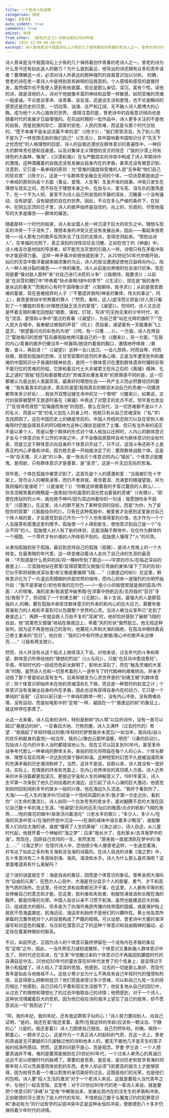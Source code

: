 ```yaml
---
title: 一个老诗人的迷惘
categories: 随笔
tags: [曾卓]
auto_indent: true
comments: true
editor: 皎然
from_other: 《新批判主义》作家出版社2019年版
date: 2023-12-09 08:40:45
excerpt: 诗人曾卓是当今我国诗坛上少有的几个保持着创作青春的老诗人之一。曾老的诗为什么至今还有如此迷人的魅力？为什么直到最近，他写出的诗还拥有众多的青年读者？要理解这一点，必须对诗人所表达的那种强烈的自我意识加以分析。
---
```

诗人曾卓是当今我国诗坛上少有的几个保持着创作青春的老诗人之一。曾老的诗为什么至今还有如此迷人的魅力？为什么直到最近，他写出的诗还拥有众多的青年读者？要理解这一点，必须对诗人所表达的那种强烈的自我意识加以分析。
的确，曾老的诗在老一辈诗人中是特别具有鲜明的自我意的。个人感情和感受的直接抒发，虽然偶尔也不免使人感到有些直露，但总是那么亲切、深沉，富有个性。读他的诗，就是读他的人，诗对于他就像丰富的神经和血管一样敏感，如同受难的灵魂一般虔诚。不论是谈革命、谈青春、谈友谊，还是谈生活和爱情，也不论是瞬间的感受还是历史的沉思，一切动荡、汹涌、庄严和辽阔，无不融人诗人那博大的心胸，成为他个人内心独有的世界。
值得注意的是，曾老诗中的自我意识倾向也是随着时代的发展才日益增强的。在抗战时期的一批作品中，诗人更多关注的不是他的自我，而是民族的存亡、国家的安危、人民的苦难，而这是与那个时代合拍的。“愿不幸者不是永远流着不幸的泪”（《除夕》），“我们常常流泪，为了别人/而不是为了一样贫困无助的我们自己”（《生活》），其中震响着中国知识分子“先天下之忧而忧”的人格理想的回音。诗人的自我还潜伏在群体意识的普遍性中，一种巨大的群体责任感和自豪感，以及对集体主义理想的坚贞的信念（“我的沙漠上将有绿色的大森林，像海”，《沙漠和海》）在与严酷现实的冲突中构成了诗人早期诗作的激情。这种潜藏着的自我还没有发展出自身内在的矛盾，甚至还没有被意识到、注意到，它只是一条单纯的原则：为“受难的国度和受难的人民”去争取“他们自己的狂欢夜”（《除夕》）。这是一个与群体完全融合无间的个体，一切诗意都是由这一个单纯的原则向各个方面（事业、爱情、人生等）生发开来的结果。冲突只发生在理想与现实之间，而不存在于理想本身之中。在血与火、爱与死、泪与仇的激荡底下，在一个不为人知、甚至不为诗人自己所发现的平静的深处，沉睡着一个没有骚动、没有欲望、没有疑惑的自在的世界。因此，不论在多么严峻的条件下，在狱中，在阴云压顶的日子里，诗人的歌声始终是自信的、向上的、乐观的，尽管他描写的大多是痛苦——群体的痛苦。

随着那样一个时代的结束，诗人和全国人民一样沉浸于巨大的欢乐之中。理想与现实的冲突一下子消失了，理想本身的冲突又还没有发展出来，因此——看起来很奇怪——诗人那有力的歌声反而失去了往日的支撑点，变得空洞起来。“愤怒出诗人”，在幸福的光照下，真正深刻的诗性往往会沉睡，正如在但丁的《神曲》中，诗人维吉尔是地狱的导游者，却不能充当天堂的引路人一样。诗情只有在矛盾冲突中才能获得力量。
这样一种矛盾冲突很快就到来了。从20世纪50年代中期开始，灿烂的天空中飘浮着越来越浓重的乌云，诗人的政治遭遇促使他日益转向内心，陷人一种人格分裂的痛苦——个体的痛苦。诗人从前是向黑暗的社会进行抗争，现在则是要“像对敌人那样”来“对自己进行决死的斗争”（《我期待，我要求》）；以前是“在风雪的鞭打中”呼唤着“快点来啊/绿叶的季节”（《生活》），现在是“我的身外是永远的春天”“而我的心有时干涸得像沙漠”（《我期待，我寻求》）；从前是救苦救难的基督，现在是被抛弃的人子（“不要遗弃我呵/神圣的集体，伟大的事业”，同上），甚至是炼狱中煎熬着的罪人（“然而，看啦，这人/虚浮而又骄妄/对人民只看到了一个朦胧的背影/对理想还缺乏坚贞的爱情”，《凝望》）。但同时，诗人又总还是怀着无限的眷恋回想起“唱歌，演戏，打球，写诗”的无拘无束的少年时代，和在“流浪、爱情和斗争中”度过的青春（《凝望》），为自己曾“站在光辉的旗帜下”“在人民大合唱中，我奉献过微弱的声音”（同上）而自豪，渴望着有一天能重新飞上蓝天，“俯望着闪光的彩色的大地”（《呵，有一只鹰……》）。一方面，诗人在用自己“雷驰电闪的思想”狂风暴雨般地拷问着自己的一生（《醒来》），另一方面，“在我的内心/青春的歌声仍像当年一样轰鸣/她烧灼着我的胸口，激情地呼唤我：/勇敢，奋斗，再前进！”（《凝望》）这种一会儿低沉、一会儿昂扬，时而自卑、时而自傲，既感到孤独的恐惧，又甘受寂寞的惩罚的矛盾心理，正是当年遭受批判和磨难的中国知识分子普遍的精神状态，是同一个群体意识在遭到群体遗弃时辗转反侧不能归位的苦难的历程。它掺和着古代士大夫被君王贬斥之后的《离骚》精神、孔孟之道的“慎独”规范和基督教式的“灵魂深处爆发革命”的原罪感不同的是，这一切都被认为是达到人类最崇高、最美好的理想社会——共产主义而必然要经历的磨难：“我有着真实的追求，真实的渴望/我用真实的眼泪沐浴自己的灵魂/一切痛苦都带来多少好处/……我张开双臂迎接生命中的又一个黎明”（《醒来》）。如果说，古代的屈原被楚怀王放逐时虽在《离骚》中表达了对楚王的忠贞不贰，但毕竟也发出了“反信谗而資怒”“后悔遁而有他”的抱怨，那么在现代，当一切苦难都不是以个人的名义、而是以“党”的名义加在人的身上时，他就只有从自己灵魂深处（“私”字）去找原因了。这在中国历史上的确是空前的。中国人传统的忍耐力以及在受到人格侮辱时仍能自得其乐的阿Q精神为这种心理状态提供了土壤，但只有当外来的高压不是以某个人、而是以整个群体的形式对个体人格加以压榨时，人内心的群体意识才会与个体意识处于公开的冲突之中，才不会像屈原那样自命为群体意识的全权代表，而是立足于群体意识向自身的个体意识开战了。只不过，这场斗争还称不上是真正的内心矛盾和冲突，因为胜负是一开始就决定了的：要用群体战胜个体。这是一场“存天理、灭人欲”的斗争，是一场消灭个体意识的内心“镇反”。个体意识是魔鬼，是肉欲，只有群体意识才是基督，是“圣灵”。这是一片无边无际的苦海。

但毕竟，个体在孤独中被意识到了，这首先是个人的感激和爱：“当我被钉在十字架上，受尽众人的嘲笑凌辱，而仍不舍弃我，用含着泪、充满爱的眼凝望我，并为我祝福的/是谁呢？”（《是谁呢？》）“你敢这样握着我的手穿过蔑视的人群么/……你含泪微笑着的眼睛是一座炼狱/你的晶莹的泪光焚冶着我的灵魂”（《有赠》），“即使在炼狱的烈火中，我也绝不呻吟/因为耳边响着你的一句话：我愿随你永不超生”（《感激》）。在这里，诗人的歌不是为了某种空洞的目标，而是“为你，为了安慰你的寂寞”（《我能给你的》）。只有在这种孤独中，被爱者才会感到这爱是对自己个体人格的爱，才会感觉到自己作为一个个人也有值得爱的价值，也才作为一个个人去报答和感激这爱的赠予。孤独使一个人得到新生，使他意识到自己是一个“与众不同”的人。孤独使人对人有了新的体验，这是消融于群体中，仅仅作为群体的一个细胞、一个零件才有价值的人所体验不到的。孤独使人懂得了“人”的可贵。

从害怕孤独到安于孤独，最后到坚持自己的孤独（孤傲），是诗人性格上的一个大转变。在最黑暗的年代里，这一转变推动着诗人走向了自己诗的生涯的最高峰：“不知道是什么奇异的风/将一棵树吹到了那边——/平原的尽头/在临近深谷的悬崖上/……它孤独地站在那里/显得寂寞而又倔强/它弯曲的身体/留下了风的形状/它似乎即将倾跌进深谷里/却又像是要展翅飞翔……”（《悬崖边的树》）在这里，群体意识化为了一片遥远而模糊的外部世界的喧哗，而内心则有一道强烈的光明开始升起：“我不是拿破仑/却也有我的厄尔巴——/一座小小的板壁房就是我的孤岛/外面：人的喧嚷，海的波涛/我渴望冲破黑暗/在浓雾中扬帆远去/去将我的“百日”寻找/我倒下了，但动摇了一个封建王朝”（《无题》）。易卜生说，最强大的人是那孤独的人.的确，要在孤独中承受住群体意识的外来的和内心的巨大压力，需要有极其强有力的人格和丰富到可以包摄整个世界的心灵。当诗人被当众宣布已“走到了悬崖边上”、再跨一步就会跌人万劫不复的“深渊”时，他却恰好感到了展翅飞翔的自由，他“寂寞而又倔强”地站在悬崖边上，带着“风的形状”傲然挺立。他无视这种宣判，因为这不再是他自己的宣判，他蔑视人声和大海的隔绝，在孤岛中期待着自己卷土重来的“百日”。他白信：“我的口中有时停止歌唱/我心中的歌声永远嘹亮……”（《我有两支歌》）。

然而，诗人并没有从这个起点上继续深入下去。对他来说，过去年代的斗争和希望、群体意识所带给他的“理想的烈焰”（《火与风》），只能“在狂风中愈烧愈旺”。毕竟，年轻时代的一段经历色彩太鲜明了，影响太深刻了，而在“触及灵魂的大革命”时期，虽然诗人也和一切思考着的人一道参与了时代精神的艰难转向，并亲手动摇了那个曾是如此富有生气、后来却蜕变为心灵世界里的“封建王朝”的群体意识；但个体意识却始终未在他的灵魂深处扎下根，而总是一种暂时的权宜之计；个体意识没有发展出自身的内在矛盾，因此也没有获得自身内在的动力，它只是一个单纯的“自我”（正如以前只是一个单纯的群体一样），没有内心冲突，没有两难处境，没有运动，而是如电影中的“定格”一样，凝固在一个“悬崖边的树”的象征上，就这样停在那里了。

从这一点来看，诗人后来的诗作，特别是粉碎“四人帮”以后的诗作，没有一首可以超过“悬崖边的树”。一旦春回大地，万物苏醒，诗人又满怀（过去时代的）希望：“我唱起了年轻时唱过的歌/年轻时的梦想我并未遗忘/一如当年，我向往/战斗的欢乐和献身的喜悦/一如当年，我的心/像白云那样温暖，明亮”（《春的跃动》）。包括诗人在内的许多人当时都错误地认为，现在又可以回复到50年代，甚至革命战争年代那么一种单纯的群体关系，美丽的阳光将照临在每个人的心头，个体与群体、理想与现实将再一次达到完美宁静的和谐。这种短暂的幻觉不久就被汹涌而来的充满矛盾的历史潮流粉碎了。当然，这并不是说，自那以来，诗人就没有一首好诗。实际上，在情感的抒发和充盈上，在内心世界体验的真切感人方面，诗人近年来的许多诗篇都更加深沉、更接近宇宙和人生的神秘意义了。1981年夏天，诗人生平第一次来到了他久已向往着的大海边，这引起了诗人心潮的巨大激动，他感觉到如同回到阔别多年的故乡一般的兴奋。他在海边久久流连。“我终于看到你了，大海/——在人生的海洋中/已经是一个饱经风霜的水手/我才第一次走近你，看到你”（《生命的激流》）。诗人如同一个白发苍苍的老水手，面对翻腾不息的大海在回忆自己数十年的海上生涯。“他凝望/无际的远天/灿烂的晚霞/点点的帆影/飞翔的海燕……/他的昏花的眼中/渐渐浮闪着泪光”（《老水丰的歌》）；“多少人，多少人/在海的风浪中苦斗/在海的怀抱中沉没——/在海的咸味中溶合着多少眼泪”，谁能解答人们向往大海的谜，谁就“懂得了人生的奥秘”（《海之谜》）。诗人自述，从儿童时代起，他就怀着一个神秘的“海之梦”；后来“我长大了，告别家乡/去寻我梦中的海”。而现在，回顾自己坎坷的一生，突然发现：“原来我一直就漂航在梦中的/海上……”（《海之梦》）在现代诗人中，恐怕很少有人像曾老这样，一生迷恋着海，并写出了如此之多的有关海和涉及海的诗篇的。在诗人自选的诗集《海之梦》中，五十多首诗有二十多首咏到海、海风、海浪和水手。诗人为什么那么喜欢海呢？这里面难道真有什么奥秘吗？

这个谜的谜底就在于：海是自由的象征，因而是个体意识的象征。普希金把大海叫作“自由的元素”，在西方人心目中，大海是充分显示个人的胆量、勇气、才干和高贵气质的场所。在这里，任何乞求和自欺都无济于事，在这里，人人都有平等的机会伸展自己的意志和才能，在这里，胜利者和失败者、制服惊涛骇浪和长眠在海的胸怀，都是同等的光荣。中国人自古以来不习惯于航海，虽然也能建造巨大的船只，组成庞大的舰队，但多是为了向海外夷民传播内陆帝国的国威，或是保护陆上居民不受海盗袭扰，航海远征、海运牟利始终不是他们的兴趣所在。黄土地及其所承载的沉重传统对个人的自我构成了严酷的桎梏。可以设想，曾老诗中大量的海洋描写和对蓝色的偏爱，与压抑在潜意识之下的这种个体意识和自由精神的骚动，必定存在着某种微妙的联系。

不过，如前所述，正因为诗人的个体意识最终停留在一个没有内在矛盾的象征性“定格”之中，因此，一当外界压力减轻或撤除，个体意识又重新融人群体意识中去了。但时代还在前进，在“文革”中觉醒过来的个体意识已不再能回到朦胧时代的自满自足中去，20世纪50年代的童衣穿在80年代发育了的个性身上，是显得过于狭小和褴褛了。诗人陷人了深深的苦恼，他感到，过去的一切是那么美好，而现代青年是如此与他格格不人。这些少男少女为什么不再具有自己年轻时代的憧憬和热情，总显得那么阴郁和低沉？他们究竟承受过多少苦难，可以和自己九死一生的经历相比？他感到，自己已经几乎要和现实生活脱节了，他反复地从自己的回忆中，从过去了的理想和理想化了的过去中吸取自己的诗情；他预感到，对于一个诗人，这种状况埋藏着巨大的危机，因为他已经在诗的海洋上望见了自己的彼岸，却不愿意说出一句“我到达了”！

“呵，我的年纪，我的年纪，还有我这颗孩子似的心！”诗人努力要向别人、向自己证明，“是的，我还在爱/我还爱着，虽然/在我这样的年龄/应该有一颗淡泊、宁静的心”（《是的，我还爱着》）诗人力图使自己相信，自己仍然年轻。的确，保持一颗童心，一颗赤子之心，这是作为一个真正诗人的起码的气质，在这一点上，曾老的真诚是无可置疑的3凡接触过他的诗和他本人的，都无不被他几乎是天生的孩子般的纯净所感动。然而，这里的问题不是心，而是观念。罗曼·罗兰说：一个人想要真诚并不难，难的是要真能做到在20世纪80年代，一个过来人单凭心的真诚已远远不足以把握时代的脉搏了。需要的是思索，是反省，是对历史和哲学真淹的洞察年轻人可以凭直感而体验到的东西，老年人却必须飞到更高的层次上才能够获得，因为他背负着一个难以割舍的亲切美好的过去，这既是他们的光荣，也是他们的包袱。诗人要“投人生活的激流”对于一个老诗人来说，这就是要投人当代青年之中，与他们一起去苦恼，去思考；对于20世纪80年代的老一辈诗人来说，就是要把个体意识的“诗魂”从“定格”中解放出来，发展出其内在的活生生的矛盾和冲突。正如歌德的浮士德为了投人时代的车轮，不惜把自己置于与魔鬼订约的犯罪意识和“泰初有为”的行动哲学的尖锐冲突中正是这种永恒的冲突，使歌德到八十多岁仍保持着少年时代的诗情。
